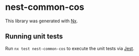 # nest-common-cos

This library was generated with [Nx](https://nx.dev).

## Running unit tests

Run `nx test nest-common-cos` to execute the unit tests via [Jest](https://jestjs.io).
